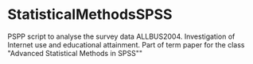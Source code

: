 # StatisticalMethodsSPSS
PSPP script to analyse the survey data ALLBUS2004. Investigation of Internet use and educational attainment. Part of term paper for the class "Advanced Statistical Methods in SPSS""
